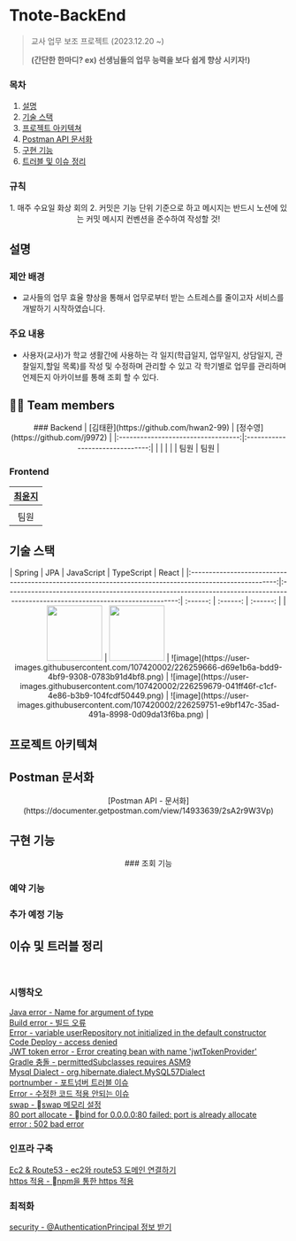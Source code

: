 # Tnote-BackEnd
> 교사 업무 보조 프로젝트 (2023.12.20 ~)
>
> __(간단한 한마디? ex) 선생님들의 업무 능력을 보다 쉽게 향상 시키자!)__

### 목차
1. [설명](#설명)
2. [기술 스택](#기술-스택)
3. [프로젝트 아키텍쳐](#프로젝트-아키텍쳐)
4. [Postman API 문서화](#Postman-문서화)
5. [구현 기능](#구현-기능)
6. [트러블 및 이슈 정리](#이슈-정리)

### 규칙
<p align="center">
1. 매주 수요일 화상 회의
2. 커밋은 기능 단위 기준으로 하고 메시지는 반드시 노션에 있는 커밋 메시지 컨벤션을 준수하여 작성할 것!

## 설명
<p align="center">

### 제안 배경
- 교사들의 업무 효율 향상을 통해서 업무로부터 받는 스트레스를 줄이고자 서비스를 개발하기 시작하였습니다.

### 주요 내용
- 사용자(교사)가 학교 생활간에 사용하는 각 일지(학급일지, 업무일지, 상담일지, 관찰일지,할일 목록)를 작성 및 수정하며 관리할 수 있고 각 학기별로 업무를 관리하며 언제든지 아카이브를 통해 조회 할 수 있다. 

## 🧑‍💻 Team members
<p align="center">
### Backend
| [김태환](https://github.com/hwan2-99) | [정수영](https://github.com/j9972) |
|:----------------------------------:|:-------------------------------:|
|                                    |                                 |                                                                                                                           |
|                 팀원                 |               팀원                |

### Frontend
| [최윤지](https://github.com/Yoonji23) |
|:------------------------------------:|
|                                      | 
|                  팀원                  |

## 기술 스택
<p align="center">
|                                                 Spring                                                 |                                                              JPA                                                               | JavaScript | TypeScript |  React   |
|:------------------------------------------------------------------------------------------------------:|:------------------------------------------------------------------------------------------------------------------------------:| :------: | :------: | :------: |
| <img src="https://cdn.freebiesupply.com/logos/large/2x/spring-3-logo-png-transparent.png" width="100"> | <img src="https://user-images.githubusercontent.com/107420002/226260149-7a74fd61-4da7-42f1-9e3e-cb1a95cd2fc4.png" width="100"> | ![image](https://user-images.githubusercontent.com/107420002/226259666-d69e1b6a-bdd9-4bf9-9308-0783b91d4bf8.png) | ![image](https://user-images.githubusercontent.com/107420002/226259679-041ff46f-c1cf-4e86-b3b9-104fcdf50449.png) | ![image](https://user-images.githubusercontent.com/107420002/226259751-e9bf147c-35ad-491a-8998-0d09da13f6ba.png) |

<br>

## 프로젝트 아키텍쳐
<p align="center">


## Postman 문서화
<p align="center">
[Postman API - 문서화](https://documenter.getpostman.com/view/14933639/2sA2r9W3Vp)


## 구현 기능
<p align="center">
### 조회 기능

### 예약 기능

### 추가 예정 기능

## 이슈 및 트러블 정리
<p align="center">

<br>

### 시행착오
[ Java error - Name for argument of type ](https://techj9972.tistory.com/257) <br>
[ Build error - 빌드 오류 ](https://techj9972.tistory.com/266) <br>
[ Error - variable userRepository not initialized in the default constructor ](https://techj9972.tistory.com/267) <br>
[ Code Deploy - access denied ](https://techj9972.tistory.com/268) <br>
[ JWT token error - Error creating bean with name 'jwtTokenProvider' ](https://techj9972.tistory.com/269) <br>
[ Gradle 충돌 - permittedSubclasses requires ASM9 ](https://techj9972.tistory.com/272) <br>
[ Mysql Dialect - org.hibernate.dialect.MySQL57Dialect ](https://techj9972.tistory.com/273) <br>
[ portnumber - 포트넘버 트러블 이슈 ](https://techj9972.tistory.com/274) <br>
[ Error - 수정한 코드 적용 안되는 이슈 ](https://techj9972.tistory.com/279) <br>
[ swap - swap 메모리 설정 ](https://techj9972.tistory.com/283) <br>
[ 80 port allocate - bind for 0.0.0.0:80 failed: port is already allocate ](https://techj9972.tistory.com/283) <br>
[ error : 502 bad error](https://techj9972.tistory.com/291)<br>

### 인프라 구축
[ Ec2 & Route53 - ec2와 route53 도메인 연결하기 ](https://techj9972.tistory.com/271) <br>
[ https 적용 - npm을 통한 https 적용 ](https://techj9972.tistory.com/285) <br>

### 최적화
[ security - @AuthenticationPrincipal 정보 받기 ](https://techj9972.tistory.com/255) <br>


